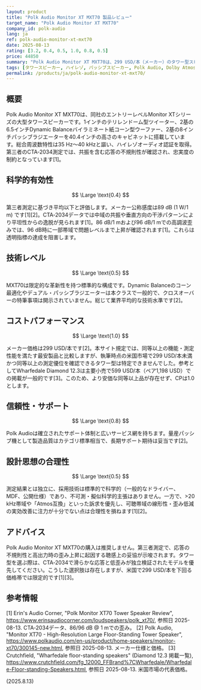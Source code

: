 ```yaml
---
layout: product
title: "Polk Audio Monitor XT MXT70 製品レビュー"
target_name: "Polk Audio Monitor XT MXT70"
company_id: polk-audio
lang: ja
ref: polk-audio-monitor-xt-mxt70
date: 2025-08-13
rating: [3.2, 0.4, 0.5, 1.0, 0.8, 0.5]
price: 44850
summary: "Polk Audio Monitor XT MXT70は、299 USD/本（メーカー）のタワー型スピーカーです。広帯域周波数特性とハイレゾ認証を備える一方、第三者測定では応答の不規則性や高出力時の歪み上昇が確認され、透明レベルには達しません。"
tags: [タワースピーカー, ハイレゾ, パッシブスピーカー, Polk Audio, Dolby Atmos]
permalink: /products/ja/polk-audio-monitor-xt-mxt70/
---
```

## 概要

Polk Audio Monitor XT MXT70は、同社のエントリーレベルMonitor XTシリーズの大型タワースピーカーです。1インチのテリレンドーム型ツイーター、2基の6.5インチDynamic Balanceバイラミネート紙コーン型ウーファー、2基の8インチパッシブラジエーターを40.4インチの高さのキャビネットに搭載しています。総合周波数特性は35 Hz〜40 kHzと謳い、ハイレゾオーディオ認証を取得。第三者のCTA‑2034測定では、共振を含む応答の不規則性が確認され、忠実度の制約となっています[1]。

## 科学的有効性

$$ \Large \text{0.4} $$

第三者測定に基づき平均以下と評価します。メーカー公称感度は89 dB (1 W/1 m) です[1][2]。CTA‑2034データでは中域の共振や垂直方向の干渉パターンにより平坦性からの逸脱が見られます[1]。86 dB/1 mおよび96 dB/1 mでの高調波歪みでは、96 dB時に一部帯域で問題レベルまで上昇が確認されます[1]。これらは透明指標の達成を阻害します。

## 技術レベル

$$ \Large \text{0.5} $$

MXT70は限定的な革新性を持つ標準的な構成です。Dynamic Balanceのコーン最適化やデュアル・パッシブラジエーターは本クラスで一般的で、クロスオーバーの特筆事項は開示されていません。総じて業界平均的な技術水準です[2]。

## コストパフォーマンス

$$ \Large \text{1.0} $$

メーカー価格は299 USD/本です[2]。本サイト規定では、同等以上の機能・測定性能を満たす最安製品と比較しますが、執筆時点の米国市場で299 USD/本未満かつ同等以上の測定優位を確認できるタワー型は特定できませんでした。参考としてWharfedale Diamond 12.3は主要小売で599 USD/本（ペア1,198 USD）での掲載が一般的です[3]。このため、より安価な同等以上品が存在せず、CPは1.0とします。

## 信頼性・サポート

$$ \Large \text{0.8} $$

Polk Audioは確立されたサポート体制と広いサービス網を持ちます。量産パッシブ機として製造品質はカテゴリ標準相当で、長期サポート期待は妥当です[2]。

## 設計思想の合理性

$$ \Large \text{0.5} $$

測定結果とは独立に、採用技術は標準的で科学的（一般的なドライバー、MDF、公開仕様）であり、不可測・擬似科学的主張はありません。一方で、>20 kHz帯域や「Atmos互換」といった訴求を優先し、可聴帯域の線形性・歪み低減の実効改善に注力が十分でない点は合理性を損ねます[1][2]。

## アドバイス

Polk Audio Monitor XT MXT70の購入は推奨しません。第三者測定で、応答の不規則性と高出力時の歪み上昇に起因する聴感上の妥協が示唆されます。タワー型を選ぶ際は、CTA‑2034で滑らかな応答と低歪みが独立検証されたモデルを優先してください。こうした選択肢は存在しますが、米国で299 USD/本を下回る価格帯では限定的です[1][3]。

## 参考情報

[1] Erin's Audio Corner, "Polk Monitor XT70 Tower Speaker Review", https://www.erinsaudiocorner.com/loudspeakers/polk_xt70/, 参照日 2025-08-13. CTA‑2034データ、86/96 dB @ 1 mでの歪み。
[2] Polk Audio, "Monitor XT70 - High-Resolution Large Floor-Standing Tower Speaker", https://www.polkaudio.com/en-us/product/home-speakers/monitor-xt70/300145-new.html, 参照日 2025-08-13. メーカー仕様と価格。
[3] Crutchfield, "Wharfedale floor-standing speakers" (Diamond 12.3 掲載一覧), https://www.crutchfield.com/fg_12000_FFBrand%7CWharfedale/Wharfedale-Floor-standing-Speakers.html, 参照日 2025-08-13. 米国市場の代表価格。

(2025.8.13)